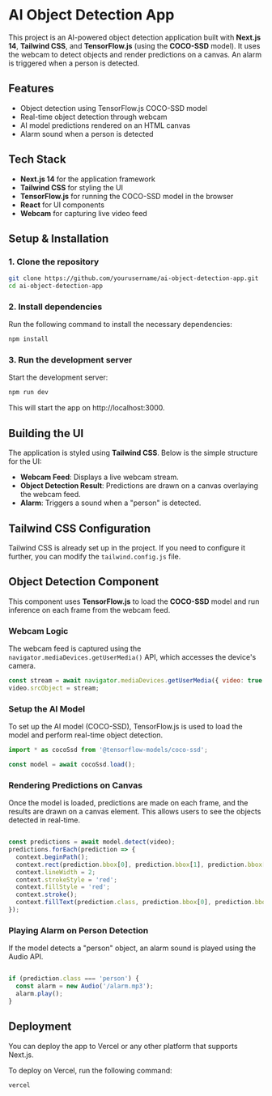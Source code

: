 # AI Object Detection App

This project is an AI-powered object detection application built with **Next.js 14**, **Tailwind CSS**, and **TensorFlow.js** (using the **COCO-SSD** model). It uses the webcam to detect objects and render predictions on a canvas. An alarm is triggered when a person is detected.

## Features

- Object detection using TensorFlow.js COCO-SSD model
- Real-time object detection through webcam
- AI model predictions rendered on an HTML canvas
- Alarm sound when a person is detected

## Tech Stack

- **Next.js 14** for the application framework
- **Tailwind CSS** for styling the UI
- **TensorFlow.js** for running the COCO-SSD model in the browser
- **React** for UI components
- **Webcam** for capturing live video feed

## Setup & Installation

### 1. Clone the repository

```bash
git clone https://github.com/yourusername/ai-object-detection-app.git
cd ai-object-detection-app
```
### 2. Install dependencies
Run the following command to install the necessary dependencies:
```bash
npm install

```
### 3. Run the development server
Start the development server:
```bash
npm run dev
```
This will start the app on http://localhost:3000.

## Building the UI

The application is styled using **Tailwind CSS**. Below is the simple structure for the UI:

- **Webcam Feed**: Displays a live webcam stream.
- **Object Detection Result**: Predictions are drawn on a canvas overlaying the webcam feed.
- **Alarm**: Triggers a sound when a "person" is detected.

## Tailwind CSS Configuration

Tailwind CSS is already set up in the project. If you need to configure it further, you can modify the `tailwind.config.js` file.

## Object Detection Component

This component uses **TensorFlow.js** to load the **COCO-SSD** model and run inference on each frame from the webcam feed.

### Webcam Logic

The webcam feed is captured using the `navigator.mediaDevices.getUserMedia()` API, which accesses the device's camera.

```javascript
const stream = await navigator.mediaDevices.getUserMedia({ video: true });
video.srcObject = stream;
```
### Setup the AI Model
To set up the AI model (COCO-SSD), TensorFlow.js is used to load the model and perform real-time object detection.

```javascript
import * as cocoSsd from '@tensorflow-models/coco-ssd';

const model = await cocoSsd.load();
```
### Rendering Predictions on Canvas
Once the model is loaded, predictions are made on each frame, and the results are drawn on a canvas element. This allows users to see the objects detected in real-time.

```javascript

const predictions = await model.detect(video);
predictions.forEach(prediction => {
  context.beginPath();
  context.rect(prediction.bbox[0], prediction.bbox[1], prediction.bbox[2], prediction.bbox[3]);
  context.lineWidth = 2;
  context.strokeStyle = 'red';
  context.fillStyle = 'red';
  context.stroke();
  context.fillText(prediction.class, prediction.bbox[0], prediction.bbox[1] - 10);
});
```
### Playing Alarm on Person Detection
If the model detects a "person" object, an alarm sound is played using the Audio API.

```javascript

if (prediction.class === 'person') {
  const alarm = new Audio('/alarm.mp3');
  alarm.play();
}
```
## Deployment
You can deploy the app to Vercel or any other platform that supports Next.js.

To deploy on Vercel, run the following command:
```bsh
vercel




